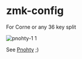 # zmk-config
For Corne or any 36 key split

![pnohty-1 1](https://user-images.githubusercontent.com/16619392/148263121-a45f02f1-ee4a-4727-9f70-a7e7243e5d28.png)

See [Pnohty](https://github.com/rayduck/pnohty/) ;)
